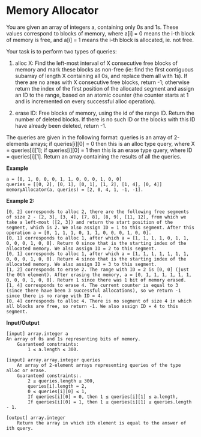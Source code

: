 # Memory Allocator

You are given an array of integers a, containing only 0s and 1s. These values correspond to blocks of memory, where a[i] = 0 means the i-th block of memory is free, and a[i] = 1 means the i-th block is allocated, ie. not free.

Your task is to perform two types of queries:

1. alloc X: Find the left-most interval of X consecutive free blocks of memory and mark these blocks as non-free (ie: find the first contiguous subarray of length X containing all 0s, and replace them all with 1s). If there are no areas with X consecutive free blocks, return -1; otherwise return the index of the first position of the allocated segment and assign an ID to the range, based on an atomic counter (the counter starts at 1 and is incremented on every successful alloc operation).

2. erase ID: Free blocks of memory, using the id of the range ID. Return the number of deleted blocks. If there is no such ID or the blocks with this ID have already been deleted, return -1.


The queries are given in the following format:
    queries is an array of 2-elements arrays;
    if queries[i][0] = 0 then this is an alloc type query, where X = queries[i][1];
    if queries[i][0] = 1 then this is an erase type query, where ID = queries[i][1].
    Return an array containing the results of all the queries.

**Example**

    a = [0, 1, 0, 0, 0, 1, 1, 0, 0, 0, 1, 0, 0]
    queries = [[0, 2], [0, 1], [0, 1], [1, 2], [1, 4], [0, 4]]
    memoryAllocator(a, queries) = [2, 0, 4, 1, -1, -1].

**Example 2:**

    [0, 2] corresponds to alloc 2, there are the following free segments of size 2 - [2, 3], [3, 4], [7, 8], [8, 9], [11, 12], from which we take a left-most ([2, 3]) and return the start position of the segment, which is 2. We also assign ID = 1 to this segment. After this operation a = [0, 1, 1, 1, 0, 1, 1, 0, 0, 0, 1, 0, 0].
    [0, 1] corresponds to alloc 1, after which a = [1, 1, 1, 1, 0, 1, 1, 0, 0, 0, 1, 0, 0]. Return 0 since that is the starting index of the allocated memory. We also assign ID = 2 to this segment.
    [0, 1] corresponds to alloc 1, after which a = [1, 1, 1, 1, 1, 1, 1, 0, 0, 0, 1, 0, 0]. Return 4 since that is the starting index of the allocated memory. We also assign ID = 3 to this segment.
    [1, 2] corresponds to erase 2. The range with ID = 2 is [0, 0] (just the 0th element). After erasing the memory, a = [0, 1, 1, 1, 1, 1, 1, 0, 0, 0, 1, 0, 0]. Return 1 since there was 1 bit of memory erased.
    [1, 4] corresponds to erase 4. The current counter is equal to 3 (since there have been 3 successful allocations), so we return -1 since there is no range with ID = 4.
    [0, 4] corresponds to alloc 4. There is no segment of size 4 in which all blocks are free, so return -1. We also assign ID = 4 to this segment.


**Input/Output**

    [input] array.integer a
    An array of 0s and 1s representing bits of memory.
        Guaranteed constraints:
            1 ≤ a.length ≤ 300.

    [input] array.array.integer queries
        An array of 2-element arrays representing queries of the type alloc or erase.
        Guaranteed constraints:.
            2 ≤ queries.length ≤ 300,
            queries[i].length = 2,
            0 ≤ queries[i][0] ≤ 1,
            If queries[i][0] = 0, then 1 ≤ queries[i][1] ≤ a.length,
            If queries[i][0] = 1, then 1 ≤ queries[i][1] ≤ queries.length - 1.

    [output] array.integer
        Return the array in which ith element is equal to the answer of ith query.
